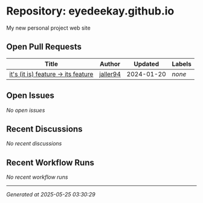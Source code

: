 # Repository: eyedeekay.github.io

My new personal project web site

## Open Pull Requests


| Title | Author | Updated | Labels |
|-------|--------|---------|--------|
| [it's (it is) feature -> its feature](https://github.com/eyedeekay/eyedeekay.github.io/pull/3) | [jaller94](https://github.com/jaller94) | 2024-01-20 | *none* |



## Open Issues


*No open issues*


## Recent Discussions


*No recent discussions*


## Recent Workflow Runs


*No recent workflow runs*


---
*Generated at 2025-05-25 03:30:29*
